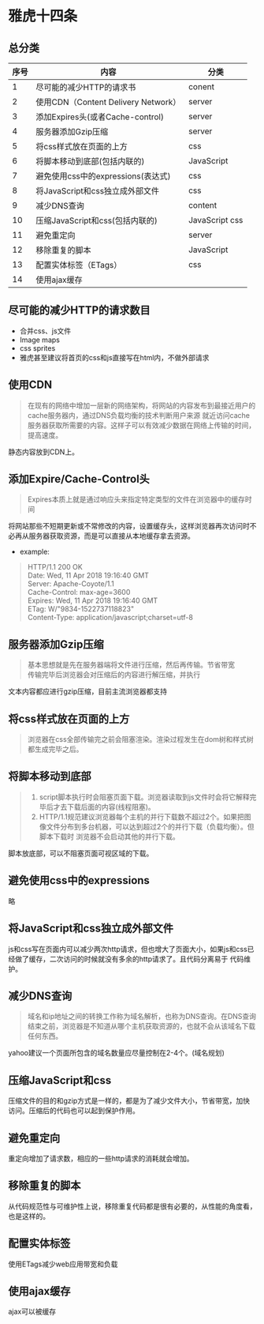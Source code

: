 # 雅虎十四条  

## 总分类
序号 | 内容 | 分类  
-----|-----|-----  
1|尽可能的减少HTTP的请求书|conent  
2|使用CDN（Content Delivery Network）|server  
3|添加Expires头(或者Cache-control)|server  
4|服务器添加Gzip压缩|server  
5|将css样式放在页面的上方|css  
6|将脚本移动到底部(包括内联的)|JavaScript  
7|避免使用css中的expressions(表达式)|css  
8|将JavaScript和css独立成外部文件|css  
9|减少DNS查询|content  
10|压缩JavaScript和css(包括内联的)|JavaScript css  
11|避免重定向|server  
12|移除重复的脚本|JavaScript  
13|配置实体标签（ETags）|css  
14|使用ajax缓存|

## 尽可能的减少HTTP的请求数目  
* 合并css、js文件  
* Image maps  
* css sprites  
* 雅虎甚至建议将首页的css和js直接写在html内，不做外部请求  

## 使用CDN  
> 在现有的网络中增加一层新的网络架构，将网站的内容发布到最接近用户的cache服务器内，通过DNS负载均衡的技术判断用户来源
就近访问cache服务器获取所需要的内容。这样子可以有效减少数据在网络上传输的时间，提高速度。  

静态内容放到CDN上。  

## 添加Expire/Cache-Control头  
> Expires本质上就是通过响应头来指定特定类型的文件在浏览器中的缓存时间  

将网站那些不短期更新或不常修改的内容，设置缓存头，这样浏览器再次访问时不必再从服务器获取资源，而是可以直接从本地缓存拿去资源。  
* example:  
> HTTP/1.1 200 OK  
Date: Wed, 11 Apr 2018 19:16:40 GMT  
Server: Apache-Coyote/1.1  
Cache-Control: max-age=3600  
Expires: Wed, 11 Apr 2018 19:16:40 GMT  
ETag: W/"9834-1522737118823"  
Content-Type: application/javascript;charset=utf-8  

## 服务器添加Gzip压缩  
> 基本思想就是先在服务器端将文件进行压缩，然后再传输。节省带宽  
传输完毕后浏览器会对压缩后的内容进行解压缩，并执行  

文本内容都应进行gzip压缩，目前主流浏览器都支持  

## 将css样式放在页面的上方  
> 浏览器在css全部传输完之前会阻塞渲染。渲染过程发生在dom树和样式树都生成完毕之后。  
 
## 将脚本移动到底部  
> 1. script脚本执行时会阻塞页面下载。浏览器读取到js文件时会将它解释完毕后才去下载后面的内容(线程阻塞)。  
> 2. HTTP/1.1规范建议浏览器每个主机的并行下载数不超过2个。如果把图像文件分布到多台机器，可以达到超过2个的并行下载（负载均衡）。但脚本下载时
浏览器不会启动其他的并行下载。  

脚本放底部，可以不阻塞页面可视区域的下载。  
## 避免使用css中的expressions  
略  
## 将JavaScript和css独立成外部文件  
js和css写在页面内可以减少两次http请求，但也增大了页面大小，如果js和css已经做了缓存，二次访问的时候就没有多余的http请求了。且代码分离易于
代码维护。  
## 减少DNS查询  
> 域名和ip地址之间的转换工作称为域名解析，也称为DNS查询。在DNS查询结束之前，浏览器是不知道从哪个主机获取资源的，也就不会从该域名下载任何东西。  

yahoo建议一个页面所包含的域名数量应尽量控制在2-4个。(域名规划)  

## 压缩JavaScript和css  
压缩文件的目的和gzip方式是一样的，都是为了减少文件大小，节省带宽，加快访问。压缩后的代码也可以起到保护作用。  

## 避免重定向  
重定向增加了请求数，相应的一些http请求的消耗就会增加。  

## 移除重复的脚本  
从代码规范性与可维护性上说，移除重复代码都是很有必要的，从性能的角度看，也是这样的。  

## 配置实体标签  
使用ETags减少web应用带宽和负载  

## 使用ajax缓存  
ajax可以被缓存  
